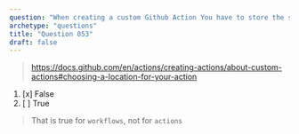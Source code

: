 ```yaml
---
question: "When creating a custom Github Action You have to store the source code in `.github/workflows` directory"
archetype: "questions"
title: "Question 053"
draft: false
---
```


> https://docs.github.com/en/actions/creating-actions/about-custom-actions#choosing-a-location-for-your-action
1. [x] False
1. [ ] True
> That is true for `workflows`, not for `actions`
